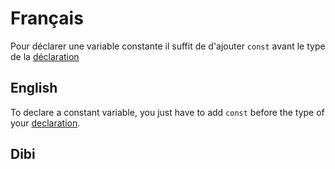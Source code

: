 # Français
Pour déclarer une variable constante il suffit de d'ajouter `const` avant le type de la [déclaration](Déclaration_variables.md)


## English
To declare a constant variable, you just have to add `const` before the type of your [declaration](Déclaration_variables.md).


## Dibi

